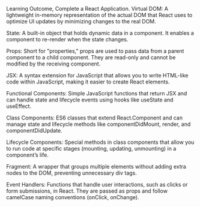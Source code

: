 Learning Outcome, Complete a React Application.
Virtual DOM: A lightweight in-memory representation of the actual DOM that React uses to optimize UI updates by minimizing changes to the real DOM.

State: A built-in object that holds dynamic data in a component. It enables a component to re-render when the state changes.

Props: Short for "properties," props are used to pass data from a parent component to a child component. They are read-only and cannot be modified by the receiving component.

JSX: A syntax extension for JavaScript that allows you to write HTML-like code within JavaScript, making it easier to create React elements.

Functional Components: Simple JavaScript functions that return JSX and can handle state and lifecycle events using hooks like useState and useEffect.

Class Components: ES6 classes that extend React.Component and can manage state and lifecycle methods like componentDidMount, render, and componentDidUpdate.

Lifecycle Components: Special methods in class components that allow you to run code at specific stages (mounting, updating, unmounting) in a component’s life.

Fragment: A wrapper that groups multiple elements without adding extra nodes to the DOM, preventing unnecessary div tags.

Event Handlers: Functions that handle user interactions, such as clicks or form submissions, in React. They are passed as props and follow camelCase naming conventions (onClick, onChange).